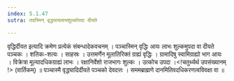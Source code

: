 ```yaml
---
index: 5.1.47
sutra: तदस्मिन् वृद्ध्यायलाभशुल्कोपदा दीयते

---
```

 वृद्धिर्दीयत इत्यादि क्रमेण प्रत्येकं संबन्धादेकवचनम् । पञ्चास्मिन् वृद्धिः आयः लाभः शुल्कमुपदा वा दीयते पञ्चकः । शतिकः-शत्यः । साहस्रः । उत्तमर्णेन मूलातिरिक्तं ग्राह्यं वृद्धिः । ग्रामादिषु स्वामिग्राह्यो भाग आयः । विक्रेत्रा मूल्यादधिकग्राह्यं लाभः । रक्षानिर्वेशो राजभागः शुल्कः । उत्कोच उपदा ।<!चतुर्थ्यर्थ उपसंख्यानम् !> (वार्तिकम्) ॥ पञ्चास्मै वृद्ध्यादिर्दीयते पञ्चको देवदत्तः । सममब्राह्मणे दानमितिवदधिकरणत्वविवक्षा वा ॥